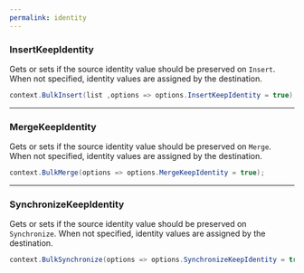 ```yaml
---
permalink: identity
---
```


### InsertKeepIdentity
Gets or sets if the source identity value should be preserved on `Insert`. When not specified, identity values are assigned by the destination.


```csharp
context.BulkInsert(list ,options => options.InsertKeepIdentity = true);
```

---

### MergeKeepIdentity
Gets or sets if the source identity value should be preserved on `Merge`. When not specified, identity values are assigned by the destination.


```csharp
context.BulkMerge(options => options.MergeKeepIdentity = true);
```

---

### SynchronizeKeepIdentity
Gets or sets if the source identity value should be preserved on `Synchronize`. When not specified, identity values are assigned by the destination.


```csharp
context.BulkSynchronize(options => options.SynchronizeKeepIdentity = true);
```
